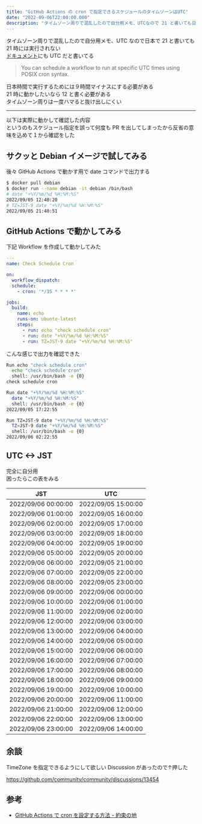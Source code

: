 ```yaml
---
title: "GitHub Actions の cron で指定できるスケジュールのタイムゾーンはUTC"
date: "2022-09-06T22:00:00.000"
description: "タイムゾーン周りで混乱したので自分用メモ、UTCなので 21 と書いても日本時間の 21 時には実行されない"
---
```


タイムゾーン周りで混乱したので自分用メモ、UTC なので日本で 21 と書いても 21 時には実行されない  
[ドキュメント](https://docs.github.com/en/actions/using-workflows/events-that-trigger-workflows#schedule)にも UTC だと書いてる

> You can schedule a workflow to run at specific UTC times using POSIX cron syntax.

日本時間で実行するためには９時間マイナスにする必要がある    
21 時に動かしたいなら 12 と書く必要がある  
タイムゾーン周りは一度ハマると抜け出しにくい

---

以下は実際に動かして確認した内容  
というのもスケジュール指定を誤って何度も PR を出してしまったから反省の意味を込めて１から確認をした  

## サクッと Debian イメージで試してみる

後々 GitHub Actions で動かす用で date コマンドで出力する

```sh
$ docker pull debian
$ docker run --name debian -it debian /bin/bash
# date "+%Y/%m/%d %H:%M:%S"
2022/09/05 12:40:20
# TZ=JST-9 date "+%Y/%m/%d %H:%M:%S"
2022/09/05 21:40:51
```


## GitHub Actions で動かしてみる

下記 Workflow を作成して動かしてみた

```yml
---
name: Check Schedule Cron

on:
  workflow_dispatch:
  schedule:
    - cron: '*/15 * * * *'

jobs:
  build:
    name: echo
    runs-on: ubuntu-latest
    steps:
      - run: echo "check schedule cron"
      - run: date "+%Y/%m/%d %H:%M:%S"
      - run: TZ=JST-9 date "+%Y/%m/%d %H:%M:%S"
```

こんな感じで出力を確認できた

```sh
Run echo "check schedule cron"
  echo "check schedule cron"
  shell: /usr/bin/bash -e {0}
check schedule cron

Run date "+%Y/%m/%d %H:%M:%S"
  date "+%Y/%m/%d %H:%M:%S"
  shell: /usr/bin/bash -e {0}
2022/09/05 17:22:55

Run TZ=JST-9 date "+%Y/%m/%d %H:%M:%S"
  TZ=JST-9 date "+%Y/%m/%d %H:%M:%S"
  shell: /usr/bin/bash -e {0}
2022/09/06 02:22:55
```


## UTC <-> JST

完全に自分用  
困ったらこの表をみる  

| JST                 | UTC                 | 
| ------------------- | ------------------- | 
| 2022/09/06 00:00:00 | 2022/09/05 15:00:00 | 
| 2022/09/06 01:00:00 | 2022/09/05 16:00:00 | 
| 2022/09/06 02:00:00 | 2022/09/05 17:00:00 | 
| 2022/09/06 03:00:00 | 2022/09/05 18:00:00 | 
| 2022/09/06 04:00:00 | 2022/09/05 19:00:00 | 
| 2022/09/06 05:00:00 | 2022/09/05 20:00:00 | 
| 2022/09/06 06:00:00 | 2022/09/05 21:00:00 | 
| 2022/09/06 07:00:00 | 2022/09/05 22:00:00 | 
| 2022/09/06 08:00:00 | 2022/09/05 23:00:00 | 
| 2022/09/06 09:00:00 | 2022/09/06 00:00:00 | 
| 2022/09/06 10:00:00 | 2022/09/06 01:00:00 | 
| 2022/09/06 11:00:00 | 2022/09/06 02:00:00 | 
| 2022/09/06 12:00:00 | 2022/09/06 03:00:00 | 
| 2022/09/06 13:00:00 | 2022/09/06 04:00:00 | 
| 2022/09/06 14:00:00 | 2022/09/06 05:00:00 | 
| 2022/09/06 15:00:00 | 2022/09/06 06:00:00 | 
| 2022/09/06 16:00:00 | 2022/09/06 07:00:00 | 
| 2022/09/06 17:00:00 | 2022/09/06 08:00:00 | 
| 2022/09/06 18:00:00 | 2022/09/06 09:00:00 | 
| 2022/09/06 19:00:00 | 2022/09/06 10:00:00 | 
| 2022/09/06 20:00:00 | 2022/09/06 11:00:00 | 
| 2022/09/06 21:00:00 | 2022/09/06 12:00:00 | 
| 2022/09/06 22:00:00 | 2022/09/06 13:00:00 | 
| 2022/09/06 23:00:00 | 2022/09/06 14:00:00 | 


## 余談

TimeZone を指定できるようにして欲しい Discussion があったので↑押した

https://github.com/community/community/discussions/13454


## 参考

- [GitHub Actions で cron を設定する方法 - 約束の地](https://obel.hatenablog.jp/entry/20200108/1578429000)
